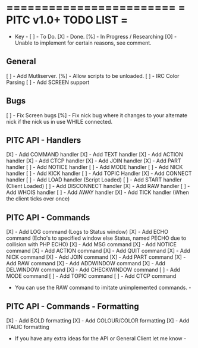 ========================
= PITC v1.0+ TODO LIST =
========================

- Key -
[ ] - To Do.
[X] - Done.
[%] - In Progress / Researching
[O] - Unable to implement for certain reasons, see comment.

General
-------
[ ] - Add Mutliserver.
[%] - Allow scripts to be unloaded.
[ ] - IRC Color Parsing
[ ] - Add SCREEN support

Bugs
----
[ ] - Fix Screen bugs
[%] - Fix nick bug where it changes to your alternate nick if the nick us in use WHILE connected.

PITC API - Handlers
-------------------
[X] - Add COMMAND handler
[X] - Add TEXT handler
[X] - Add ACTION handler
[X] - Add CTCP handler
[X] - Add JOIN handler
[X] - Add PART handler
[ ] - Add NOTICE handler
[ ] - Add MODE handler
[ ] - Add NICK handler
[ ] - Add KICK handler
[ ] - Add TOPIC Handler
[X] - Add CONNECT handler
[ ] - Add LOAD handler (Script Loaded)
[ ] - Add START handler (Client Loaded)
[ ] - Add DISCONNECT handler
[X] - Add RAW handler
[ ] - Add WHOIS handler
[ ] - Add AWAY handler
[X] - Add TICK handler (When the client ticks over once)

PITC API - Commands
-------------------
[X] - Add LOG command (Logs to Status window)
[X] - Add ECHO command (Echo's to specified window else Status, named PECHO due to collision with PHP ECHO)
[X] - Add MSG command
[X] - Add NOTICE command
[X] - Add ACTION command
[X] - Add QUIT command
[X] - Add NICK command
[X] - Add JOIN command
[X] - Add PART command
[X] - Add RAW command
[X] - Add ADDWINDOW command
[X] - Add DELWINDOW command
[X] - Add CHECKWINDOW command
[ ] - Add MODE command
[ ] - Add TOPIC command
[ ] - Add CTCP command
- You can use the RAW command to imitate unimplemented commands. -

PITC API - Commands - Formatting
--------------------------------
[X] - Add BOLD formatting
[X] - Add COLOUR/COLOR formatting
[X] - Add ITALIC formatting

- If you have any extra ideas for the API or General Client let me know -